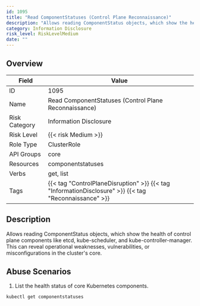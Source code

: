 ```yaml
---
id: 1095
title: "Read ComponentStatuses (Control Plane Reconnaissance)"
description: "Allows reading ComponentStatus objects, which show the health of control plane components like etcd, kube-scheduler, and kube-controller-manager. This can reveal operational weaknesses, vulnerabilities, or misconfigurations in the cluster's core."
category: Information Disclosure
risk_level: RiskLevelMedium
date: ""
---
```


## Overview

| Field         | Value                                                                                                 |
| ------------- | ----------------------------------------------------------------------------------------------------- |
| ID            | 1095                                                                                                  |
| Name          | Read ComponentStatuses (Control Plane Reconnaissance)                                                 |
| Risk Category | Information Disclosure                                                                                |
| Risk Level    | {{< risk Medium >}}                                                                                   |
| Role Type     | ClusterRole                                                                                           |
| API Groups    | core                                                                                                  |
| Resources     | componentstatuses                                                                                     |
| Verbs         | get, list                                                                                             |
| Tags          | {{< tag "ControlPlaneDisruption" >}} {{< tag "InformationDisclosure" >}} {{< tag "Reconnaissance" >}} |

## Description

Allows reading ComponentStatus objects, which show the health of control plane components like etcd, kube-scheduler, and kube-controller-manager. This can reveal operational weaknesses, vulnerabilities, or misconfigurations in the cluster's core.

## Abuse Scenarios

1. List the health status of core Kubernetes components.

```bash
kubectl get componentstatuses

```
